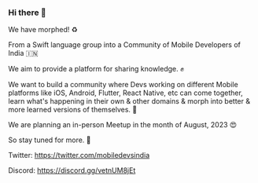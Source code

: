 ### Hi there 👋

We have morphed! ♻️

From a Swift language group into a Community of Mobile Developers of India 🇮🇳 

We aim to provide a platform for sharing knowledge. ✊

We want to build a community where Devs working on different Mobile platforms like iOS, Android, Flutter, React Native, etc can come together, learn what's happening in their own & other domains & morph into better & more learned versions of themselves. 🤝

We are planning an in-person Meetup in the month of August, 2023 😍

So stay tuned for more. 🙌

Twitter: https://twitter.com/mobiledevsindia

Discord: https://discord.gg/vetnUM8jEt

<!--
**mobiledevsindia/mobiledevsindia** is a ✨ _special_ ✨ repository because its `README.md` (this file) appears on your GitHub profile.

Here are some ideas to get you started:

- 🔭 I’m currently working on ...
- 🌱 I’m currently learning ...
- 👯 I’m looking to collaborate on ...
- 🤔 I’m looking for help with ...
- 💬 Ask me about ...
- 📫 How to reach me: ...
- 😄 Pronouns: ...
- ⚡ Fun fact: ...
-->
